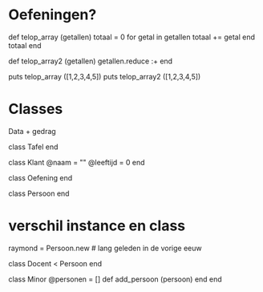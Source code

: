 # Oefeningen?

def telop_array (getallen) 
	totaal = 0
	for getal in getallen 
		totaal += getal
	end
	totaal
end

def telop_array2 (getallen)
	getallen.reduce :+
end

puts telop_array ([1,2,3,4,5])
puts telop_array2 ([1,2,3,4,5])


# Classes 

Data + gedrag

class Tafel 
end

class Klant 
	@naam = ""
	@leeftijd = 0
end

class Oefening
end

class Persoon
end

# verschil instance en class

raymond = Persoon.new # lang geleden in de vorige eeuw


class Docent < Persoon 
end

class Minor 
	@personen = []
	def add_persoon (persoon)
	end
end


